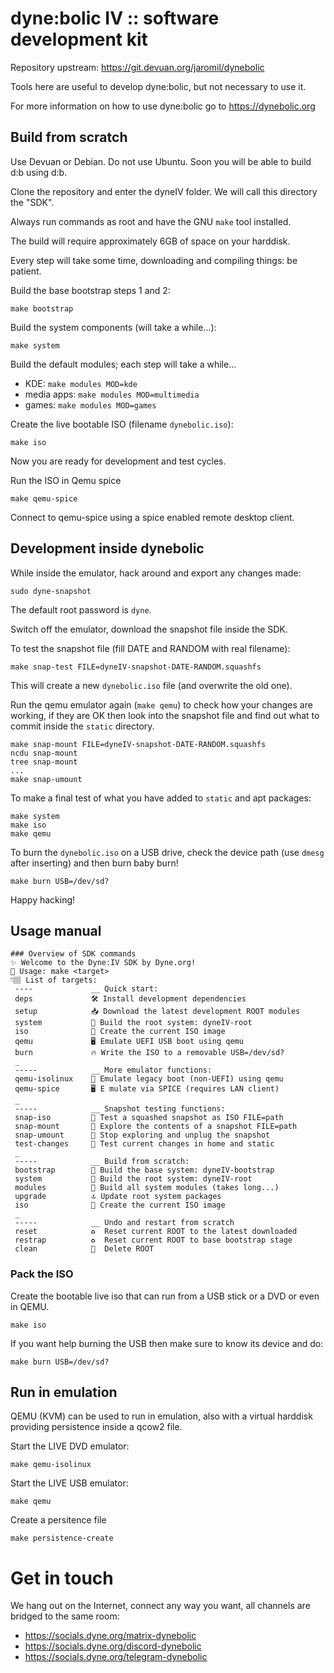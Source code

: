 # dyne:bolic IV :: software development kit

Repository upstream: https://git.devuan.org/jaromil/dynebolic

Tools here are useful to develop dyne:bolic, but not necessary to use it.

For more information on how to use dyne:bolic go to https://dynebolic.org

## Build from scratch

Use Devuan or Debian. Do not use Ubuntu. Soon you will be able to build d:b using d:b.

Clone the repository and enter the dyneIV folder. We will call this directory the "SDK".

Always run commands as root and have the GNU `make` tool installed.

The build will require approximately 6GB of space on your harddisk.

Every step will take some time, downloading and compiling things: be patient.

Build the base bootstrap steps 1 and 2:
```
make bootstrap
```

Build the system components (will take a while...):
```
make system
```

Build the default modules; each step will take a while...
- KDE: `make modules MOD=kde`
- media apps: `make modules MOD=multimedia`
- games: `make modules MOD=games`

Create the live bootable ISO (filename `dynebolic.iso`):
```
make iso
```

Now you are ready for development and test cycles.

Run the ISO in Qemu spice
```
make qemu-spice
```
Connect to qemu-spice using a spice enabled remote desktop client.

## Development inside dynebolic 

While inside the emulator, hack around and export any changes made:
```
sudo dyne-snapshot
```
The default root password is `dyne`.

Switch off the emulator, download the snapshot file inside the SDK.

To test the snapshot file (fill DATE and RANDOM with real filename):
```
make snap-test FILE=dyneIV-snapshot-DATE-RANDOM.squashfs
```

This will create a new `dynebolic.iso` file (and overwrite the old one). 

Run the qemu emulator again (`make qemu`) to check how your changes are working, if they are OK then look into the snapshot file and find out what to commit inside the `static` directory.

```
make snap-mount FILE=dyneIV-snapshot-DATE-RANDOM.squashfs
ncdu snap-mount
tree snap-mount
...
make snap-umount
```

To make a final test of what you have added to `static` and apt packages:
```
make system
make iso
make qemu
```

To burn the `dynebolic.iso` on a USB drive, check the device path (use `dmesg` after inserting) and then burn baby burn! 
```
make burn USB=/dev/sd?                                                       
```

Happy hacking!

## Usage manual

```
### Overview of SDK commands
✨ Welcome to the Dyne:IV SDK by Dyne.org!
🛟 Usage: make <target>
👇🏽 List of targets:
 ----             __ Quick start:
 deps             🛠️ Install development dependencies
 setup            📥 Download the latest development ROOT modules
 system           🗿 Build the root system: dyneIV-root
 iso              🏁 Create the current ISO image
 qemu             🖥️ Emulate UEFI USB boot using qemu
 burn             🔥 Write the ISO to a removable USB=/dev/sd?
 _
 -----            __ More emulator functions:
 qemu-isolinux    📀 Emulate legacy boot (non-UEFI) using qemu
 qemu-spice       🖥️ E mulate via SPICE (requires LAN client)
 _
 -----            __ Snapshot testing functions:
 snap-iso         🧨 Test a squashed snapshot as ISO FILE=path
 snap-mount       👀 Explore the contents of a snapshot FILE=path
 snap-umount      🔌 Stop exploring and unplug the snapshot
 test-changes     🍳 Test current changes in home and static
 _
 -----            __ Build from scratch:
 bootstrap        🚀 Build the base system: dyneIV-bootstrap
 system           🗿 Build the root system: dyneIV-root
 modules          🧩 Build all system modules (takes long...)
 upgrade          🔝 Update root system packages
 iso              🏁 Create the current ISO image
 _
 -----            __ Undo and restart from scratch
 reset            ♻️  Reset current ROOT to the latest downloaded
 restrap          ♻️  Reset current ROOT to base bootstrap stage
 clean            🧹  Delete ROOT
```


### Pack the ISO

Create the bootable live iso that can run from a USB stick or a DVD or even in QEMU.

```
make iso
```

If you want help burning the USB then make sure to know its device and do:
```
make burn USB=/dev/sd?
```

## Run in emulation

QEMU (KVM) can be used to run in emulation, also with a virtual harddisk providing persistence inside a qcow2 file.

Start the LIVE DVD emulator:
```
make qemu-isolinux
```

Start the LIVE USB emulator:
```
make qemu
```

Create a persitence file
```
make persistence-create
```

# Get in touch

We hang out on the Internet, connect any way you want, all channels
are bridged to the same room:

- https://socials.dyne.org/matrix-dynebolic
- https://socials.dyne.org/discord-dynebolic
- https://socials.dyne.org/telegram-dynebolic
